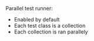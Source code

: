 ﻿Parallel test runner: 
- Enabled by default
- Each test class is a collection
- Each collection is ran parallely

